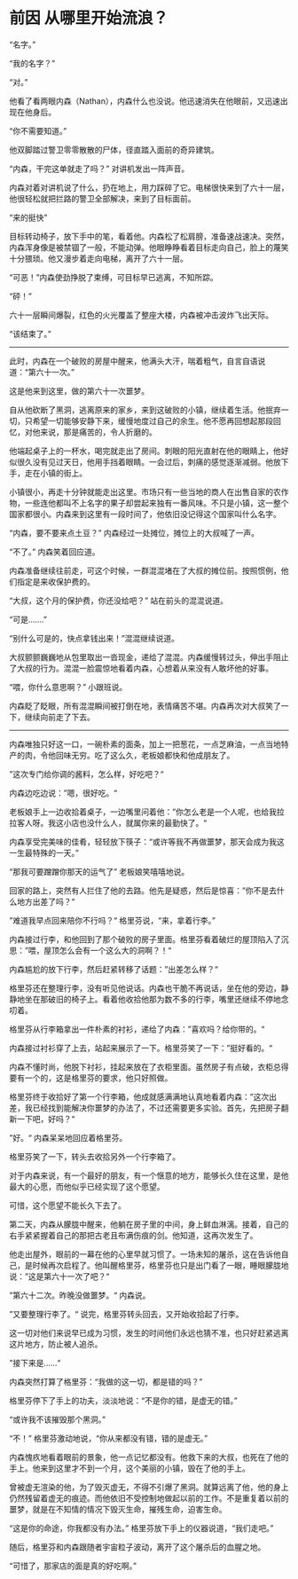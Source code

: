 # 前因 从哪里开始流浪？

“名字。”


“我的名字？”


“对。”


他看了看两眼内森（Nathan），内森什么也没说。他迅速消失在他眼前，又迅速出现在他身后。


“你不需要知道。”


他双脚踏过警卫零零散散的尸体，径直踏入面前的奇异建筑。


“内森，干完这单就走了吗？” 对讲机发出一阵声音。


内森对着对讲机说了什么，扔在地上，用力踩碎了它。电梯很快来到了六十一层，他很轻松就把拦路的警卫全部解决，来到了目标面前。


“来的挺快”


目标转动椅子，放下手中的笔，看着他。内森松了松肩膀，准备速战速决。突然，内森浑身像是被禁锢了一般，不能动弹。他眼睁睁看着目标走向自己，脸上的蔑笑十分猥琐。他又漫步着走向电梯，离开了六十一层。


“可恶！”内森使劲挣脱了束缚，可目标早已逃离，不知所踪。


“砰！”


六十一层瞬间爆裂，红色的火光覆盖了整座大楼，内森被冲击波炸飞出天际。


“该结束了。”


---


此时，内森在一个破败的房屋中醒来，他满头大汗，喘着粗气，自言自语说道：“第六十一次。”


这是他来到这里，做的第六十一次噩梦。


自从他砍断了黑洞，逃离原来的家乡，来到这破败的小镇，继续着生活。他抿弃一切，只希望一切能够安静下来，缓慢地度过自己的余生。他不愿再回想起那段回忆，对他来说，那是痛苦的，令人折磨的。


他端起桌子上的一杯水，喝完就走出了房间。刺眼的阳光直射在他的眼睛上，他好似很久没有见过天日，他用手挡着眼睛。一会过后，刺痛的感觉逐渐减弱。他放下手，走在小镇的街上。


小镇很小，再走十分钟就能走出这里。市场只有一些当地的商人在出售自家的农作物，一些连他都叫不上名字的果子却尝起来独有一番风味。不只是小镇，这一整个国家都很小。内森来到这里有一段时间了，他依旧没记得这个国家叫什么名字。


“内森，要不要来点土豆？” 内森经过一处摊位，摊位上的大叔喊了一声。


“不了。” 内森笑着回应道。


内森准备继续往前走，可这个时候，一群混混堵在了大叔的摊位前。按照惯例，他们指定是来收保护费的。


“大叔，这个月的保护费，你还没给吧？” 站在前头的混混说道。


“可是.......”


“别什么可是的，快点拿钱出来！”混混继续说道。


大叔颤颤巍巍地从包里取出一沓现金，递给了混混。内森缓慢转过头，伸出手阻止了大叔的行为。混混一脸震惊地看着内森，心想着从来没有人敢坏他的好事。


“喂，你什么意思啊？” 小跟班说。


内森眨了眨眼，所有混混瞬间被打倒在地，表情痛苦不堪。内森再次对大叔笑了一下，继续向前走了下去。


---


内森唯独只好这一口，一碗朴素的面条，加上一把葱花，一点芝麻油，一点当地特产的肉，令他回味无穷。吃了这么久，老板娘都快和他成朋友了。


”这次专门给你调的酱料，怎么样，好吃吧？“


内森边吃边说：”嗯，很好吃。“


老板娘手上一边收拾着桌子，一边嘴里问着他：”你怎么老是一个人呢，也给我拉拉客人呀。我这小店也没什么人，就属你来的最勤快了。“


内森享受完美味的佳肴，轻轻放下筷子：“或许等我不再做噩梦，那天会成为我这一生最特殊的一天。”


“那我可要蹭蹭你那天的运气了” 老板娘笑嘻嘻地说。


回家的路上，突然有人拦住了他的去路。他先是疑惑，然后是惊喜：”你不是去什么地方出差了吗？“


”难道我早点回来陪你不行吗？“ 格里芬说，“来，拿着行李。”


内森接过行李，和他回到了那个破败的房子里面。格里芬看着破烂的屋顶陷入了沉思：”喂，屋顶怎么会有一个这么大的洞啊？！“


内森尴尬的放下行李，然后赶紧转移了话题：”出差怎么样？“


格里芬还在整理行李，没有听见他说话。内森也干脆不再说话，坐在他的旁边，静静地坐在那破旧的椅子上。看着他收拾他那为数不多的行李，嘴里还继续不停地念叨着。


格里芬从行李箱拿出一件朴素的衬衫，递给了内森：”喜欢吗？给你带的。“


内森接过衬衫穿了上去，站起来展示了一下。格里芬笑了一下：”挺好看的。“


内森不懂时尚，他脱下衬衫，挂起来放在了衣柜里面。虽然房子有点破，衣柜总得要有一个的，这是格里芬的要求，他只好照做。


格里芬终于收拾好了第一个行李箱，他成就感满满地认真地看着内森：”这次出差，我已经找到能解决你噩梦的办法了，不过还需要更多实验。首先，先把房子翻新一下吧，好吗？“


”好。“ 内森呆呆地回应着格里芬。


格里芬笑了一下，转头去收拾另外一个行李箱了。


对于内森来说，有一个最好的朋友，有一个惬意的地方，能够长久住在这里，是他最大的心愿，而他似乎已经实现了这个愿望。


可惜，这个愿望不能长久下去了。


第二天，内森从朦胧中醒来，他躺在房子里的中间，身上鲜血淋漓。接着，自己的右手紧紧握着自己的那把古老且布满伤痕的剑。他知道，这再次发生了。


他走出屋外，眼前的一幕在他的心里早就习惯了。一场未知的屠杀，这在告诉他自己，是时候再次启程了。他叫醒格里芬，格里芬也只是出门看了一眼，睡眼朦胧地说：”这是第六十一次了吧？“


”第六十二次。昨晚没做噩梦。“ 内森说。


”又要整理行李了。“ 说完，格里芬转头回去，又开始收拾起了行李。


这一切对他们来说早已成为习惯，发生的时间他们永远也猜不准，也只好赶紧逃离这片地方，防止被人追杀。


”接下来是......“ 


内森突然打算了格里芬：“我做的这一切，都是错的吗？”


格里芬停下了手上的功夫，淡淡地说：“不是你的错，是虚无的错。”


“或许我不该摧毁那个黑洞。”


“不！” 格里芬激动地说，“你从来都没有错，错的是虚无。”


内森愧疚地看着眼前的景象，他一点记忆都没有。他救下来的大叔，也死在了他的手上。他来到这里才不到一个月，这个美丽的小镇，毁在了他的手上。


曾被虚无渲染的他，为了毁灭虚无，不得不引爆了黑洞。就算远离了他，他的身上仍然残留着虚无的痕迹。而他依旧不受控制地做起以前的工作。不是重复着以前的噩梦，就是在不知情的情况下毁灭生命，摧残生命，迫害生命。


“这是你的命途，你我都没有办法。” 格里芬放下手上的仪器说道，“我们走吧。”


随后，格里芬和内森跟随者宇宙粒子波动，离开了这个屠杀后的血腥之地。


“可惜了，那家店的面是真的好吃啊。”